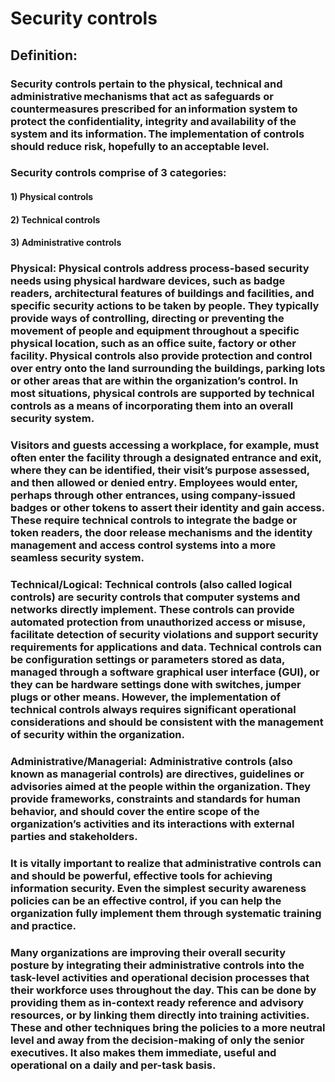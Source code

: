 # Security controls 

## Definition:

### Security controls pertain to the physical, technical and administrative mechanisms that act as safeguards or countermeasures prescribed for an information system to protect the confidentiality, integrity and availability of the system and its information. The implementation of controls should reduce risk, hopefully to an acceptable level.

### Security controls comprise of 3 categories:

#### 1) Physical controls

#### 2) Technical controls

#### 3) Administrative controls

### Physical: Physical controls address process-based security needs using physical hardware devices, such as badge readers, architectural features of buildings and facilities, and specific security actions to be taken by people. They typically provide ways of controlling, directing or preventing the movement of people and equipment throughout a specific physical location, such as an office suite, factory or other facility. Physical controls also provide protection and control over entry onto the land surrounding the buildings, parking lots or other areas that are within the organization’s control. In most situations, physical controls are supported by technical controls as a means of incorporating them into an overall security system.

### Visitors and guests accessing a workplace, for example, must often enter the facility through a designated entrance and exit, where they can be identified, their visit’s purpose assessed, and then allowed or denied entry. Employees would enter, perhaps through other entrances, using company-issued badges or other tokens to assert their identity and gain access. These require technical controls to integrate the badge or token readers, the door release mechanisms and the identity management and access control systems into a more seamless security system.

### Technical/Logical: Technical controls (also called logical controls) are security controls that computer systems and networks directly implement. These controls can provide automated protection from unauthorized access or misuse, facilitate detection of security violations and support security requirements for applications and data. Technical controls can be configuration settings or parameters stored as data, managed through a software graphical user interface (GUI), or they can be hardware settings done with switches, jumper plugs or other means. However, the implementation of technical controls always requires significant operational considerations and should be consistent with the management of security within the organization. 

### Administrative/Managerial:  Administrative controls (also known as managerial controls) are directives, guidelines or advisories aimed at the people within the organization. They provide frameworks, constraints and standards for human behavior, and should cover the entire scope of the organization’s activities and its interactions with external parties and stakeholders.

### It is vitally important to realize that administrative controls can and should be powerful, effective tools for achieving information security. Even the simplest security awareness policies can be an effective control, if you can help the organization fully implement them through systematic training and practice.

### Many organizations are improving their overall security posture by integrating their administrative controls into the task-level activities and operational decision processes that their workforce uses throughout the day. This can be done by providing them as in-context ready reference and advisory resources, or by linking them directly into training activities. These and other techniques bring the policies to a more neutral level and away from the decision-making of only the senior executives. It also makes them immediate, useful and operational on a daily and per-task basis.



